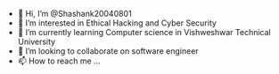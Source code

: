 - 👋 Hi, I’m @Shashank20040801
- 👀 I’m interested in Ethical Hacking and Cyber Security 
- 🌱 I’m currently learning Computer science in Vishweshwar Technical University 
- 💞️ I’m looking to collaborate on software engineer 
- 📫 How to reach me ...

<!---
Shashank20040801/Shashank20040801 is a ✨ special ✨ repository because its `README.md` (this file) appears on your GitHub profile.
You can click the Preview link to take a look at your changes.
--->
